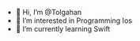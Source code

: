 - 👋 Hi, I’m @Tolgahan
- 👀 I’m interested in Programming Ios 
- 🌱 I’m currently learning Swift


<!---
Tolgahan22/Tolgahan22 is a ✨ special ✨ repository because its `README.md` (this file) appears on your GitHub profile.
You can click the Preview link to take a look at your changes.
--->
